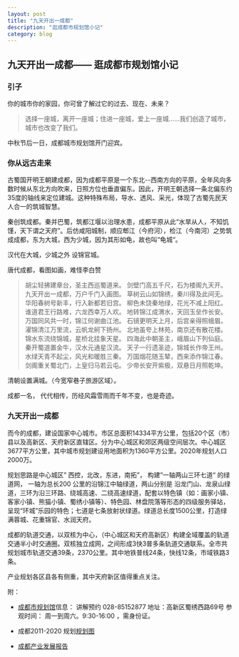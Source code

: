 ```yaml
---
layout: post
title: "九天开出一成都"
description: "逛成都市规划馆小记"
category: blog
---
```


## 九天开出一成都—— 逛成都市规划馆小记

### 引子
  

   你的城市你的家园，你可曾了解过它的过去、现在、未来？

> 选择一座城，离开一座城；住进一座城，爱上一座城……我们创造了城市，城市也改变了我们。

   中秋节后一日，成都城市规划馆开门迎宾。
 
### 你从远古走来
   

   古蜀国开明王朝建成都，因为成都平原是一个东北--西南方向的平原，全年风向多数时候从东北方向吹来，日照方位也垂直偏东。因此，开明王朝选择一条北偏东约35度的轴线来定位建城。这种特殊布局，导水、透风、采光，体现了古蜀先民天人合一的筑城智慧。

   秦创筑成都。秦并巴蜀，筑都江堰以治理水患，成都平原从此“水旱从人，不知饥馑，天下谓之天府”。后仿咸阳城制，顺应郫江（今府河），检江（今南河）之势筑成成都，东为大城，西为少城，因为其形如龟，故也叫“龟城“。

   汉代在大城，少城之外 设锦官城。

   唐代成都，看图如画，难怪李白赞

>  胡尘轻拂建章台，圣主西巡蜀道来。
> 剑壁门高五千尺，石为楼阁九天开。
> 九天开出一成都，万户千门入画图。
> 草树云山如锦绣，秦川得及此间无。
> 华阳春树号新丰，行入新都若旧宫。
> 柳色未饶秦地绿，花光不减上阳红。
> 谁道君王行路难，六龙西幸万人欢。
> 地转锦江成渭水，天回玉垒作长安。
> 万国同风共一时，锦江何谢曲江池。
> 石镜更明天上月，后宫亲得照蛾眉。
> 濯锦清江万里流，云帆龙舸下扬州。
> 北地虽夸上林苑，南京还有散花楼。
> 锦水东流绕锦城，星桥北挂象天星。
> 四海此中朝圣主，峨眉山下列仙庭。
> 秦开蜀道置金牛，汉水元通星汉流。
> 天子一行遗圣迹，锦城长作帝王州。
> 水绿天青不起尘，风光和暖胜三秦。
> 万国烟花随玉辇，西来添作锦江春。
> 剑阁重关蜀北门，上皇归马若云屯。
> 少帝长安开紫极，双悬日月照乾坤。

 清朝设置满城。（今宽窄巷子旅游区域）。

成都一名， 代代相传，历经风霜雪雨而千年不变，也是奇迹。

### 九天开出一成都
   

而今的成都，建设国家中心城市。市区总面积14334平方公里，包括20个区（市）县以及高新区、天府新区直辖区。分为中心城区和郊区两级空间层次。中心城区3677平方公里，其中城市规划建设用地面积为1360平方公里。2020年规划人口2000万。

规划思路是中心城区” 西控，北改，东进，南拓”， 构建”一轴两山三环七道“ 的绿道网， 一轴为总长200 公里的沿锦江中轴绿道，两山分别是 沿龙门山、龙泉山绿道，三环为沿三环路、绕城高速、二绕高速绿道，配套以特色镇（如：画家小镇、客家小镇、熊猫小镇、蜀绣小镇等）、特色园、林盘院落等形态的四级服务驿站，呈现“环城”乐园的特色；七道是七条放射状绿道。绿道总长度1500公里，打造绿满蓉城、花重锦官、水润天府。

  

成都的轨道交通，以双核为中心，（中心城区和天府高新区）构建全域覆盖的轨道交通半小时交通圈。双核独立成网，之间形成3快3普多条轨道交通联系。全市共规划城市轨道交通39条，2370公里。其中地铁普线24条，快线12条，市域铁路3条。
    
产业规划各区县各有侧重，其中天府新区值得重点关注。

附：       
-  [成都市规划馆](http://www.cdghg.com.cn)信息： 讲解预约 028-85152877
        地址：高新区蜀绣西路69号
        参观时间： 周一到周六。9:30-16:00 ，需身份证。

- 成都2011-2020 规划[规划图](http://www.cdgh.gov.cn/ghgs/lbgggb/4836.htm#p=6)

- [成都产业发展报告](http://www.cddrc.gov.cn/cyfz/)



[Yannch]:    http://camscofie.github.io  "Yannch"



